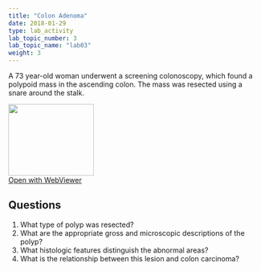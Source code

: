 ```yaml
---
title: "Colon Adenoma"
date: 2018-01-29
type: lab_activity
lab_topic_number: 3
lab_topic_name: "lab03"
weight: 3
---
```

<div class="entrybody">
<p>A 73 year-old woman underwent a screening colonoscopy, which found a polypoid mass in the ascending colon. The mass was resected using a snare around the stalk.<br clear="all"></p>

<div class="thumbnail"><a href="http://virtualslides.cumc.columbia.edu/GI%20Path%2004.svs/view.apml?" target="_blank"><img alt="" src="http://pathologylab.ccnmtl.columbia.edu/assets/images/slide_GIpath04.jpg" width="170" height="143" class="mt-image-left"></a><br><a href="http://virtualslides.cumc.columbia.edu/GI%20Path%2004.svs/view.apml?" target="_blank">Open with WebViewer</a></div>

<h2>Questions</h2>


<ol>
<li>What type of polyp was resected?</li>
<li> What are the appropriate gross and microscopic descriptions of the polyp?</li>
<li> What histologic features distinguish the abnormal areas?</li>
<li> What is the relationship between this lesion and colon carcinoma?</li>
</ol>


						
</div>
